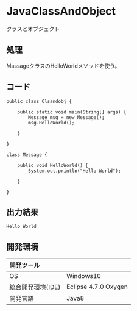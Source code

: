# JavaClassAndObject
クラスとオブジェクト

## 処理
MassageクラスのHelloWorldメソッドを使う。

## コード
```
public class Clsandobj {

	public static void main(String[] args) {
		Message msg = new Message();
		msg.HelloWorld();

	}

}

class Message {

	public void HelloWorld() {
		System.out.println("Hello World");

	}

}
```

## 出力結果
```
Hello World
```

## 開発環境
| 開発ツール |  |
|:-|:-|
| OS | Windows10 |
| 統合開発環境(IDE) | Eclipse 4.7.0 Oxygen |
| 開発言語 | Java8 |

